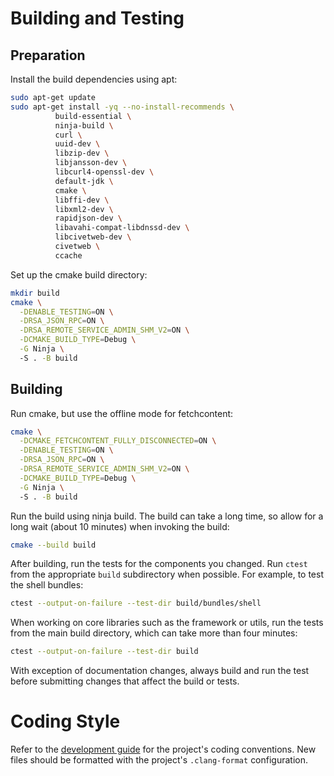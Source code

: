 # Building and Testing

## Preparation

Install the build dependencies using apt:

```bash
sudo apt-get update
sudo apt-get install -yq --no-install-recommends \
          build-essential \
          ninja-build \
          curl \
          uuid-dev \
          libzip-dev \
          libjansson-dev \
          libcurl4-openssl-dev \
          default-jdk \
          cmake \
          libffi-dev \
          libxml2-dev \
          rapidjson-dev \
          libavahi-compat-libdnssd-dev \
          libcivetweb-dev \
          civetweb \
          ccache
```

Set up the cmake build directory:

```bash
mkdir build
cmake \
  -DENABLE_TESTING=ON \
  -DRSA_JSON_RPC=ON \
  -DRSA_REMOTE_SERVICE_ADMIN_SHM_V2=ON \
  -DCMAKE_BUILD_TYPE=Debug \
  -G Ninja \ 
  -S . -B build
```

## Building

Run cmake, but use the offline mode for fetchcontent: 

```bash
cmake \
  -DCMAKE_FETCHCONTENT_FULLY_DISCONNECTED=ON \
  -DENABLE_TESTING=ON \
  -DRSA_JSON_RPC=ON \
  -DRSA_REMOTE_SERVICE_ADMIN_SHM_V2=ON \
  -DCMAKE_BUILD_TYPE=Debug \
  -G Ninja \ 
  -S . -B build
```

Run the build using ninja build. The build can take a long time, so allow for a
long wait (about 10 minutes) when invoking the build:

```bash
cmake --build build
```

After building, run the tests for the components you changed. Run `ctest` from
the appropriate `build` subdirectory when possible.
For example, to test the shell bundles:

```bash
ctest --output-on-failure --test-dir build/bundles/shell
```

When working on core libraries such as the framework or utils, run the tests
from the main build directory, which can take more than four minutes:

```bash
ctest --output-on-failure --test-dir build
```

With exception of documentation changes, always build and run the test before submitting changes that affect the build or tests.

# Coding Style

Refer to the [development guide](documents/development/README.md) for the project's coding conventions. 
New files should be formatted with the project's `.clang-format` configuration.
